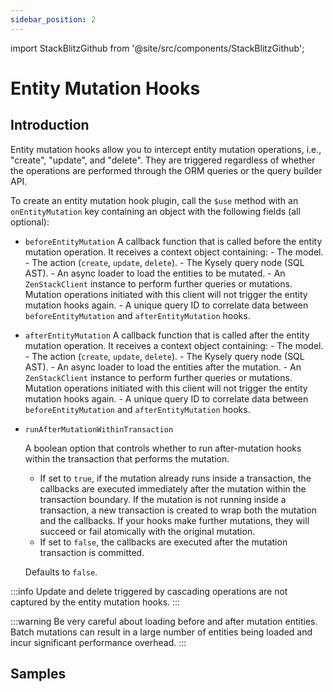 ```yaml
---
sidebar_position: 2
---
```


import StackBlitzGithub from '@site/src/components/StackBlitzGithub';

# Entity Mutation Hooks

## Introduction

Entity mutation hooks allow you to intercept entity mutation operations, i.e., "create", "update", and "delete". They are triggered regardless of whether the operations are performed through the ORM queries or the query builder API.

To create an entity mutation hook plugin, call the `$use` method with an `onEntityMutation` key containing an object with the following fields (all optional):

- `beforeEntityMutation`
    A callback function that is called before the entity mutation operation. It receives a context object containing:
      - The model.
      - The action (`create`, `update`, `delete`).
      - The Kysely query node (SQL AST).
      - An async loader to load the entities to be mutated.
      - An `ZenStackClient` instance to perform further queries or mutations. Mutation operations initiated with this client will not trigger the entity mutation hooks again.
      - A unique query ID to correlate data between `beforeEntityMutation` and `afterEntityMutation` hooks.

- `afterEntityMutation`
    A callback function that is called after the entity mutation operation. It receives a context object containing:
      - The model.
      - The action (`create`, `update`, `delete`).
      - The Kysely query node (SQL AST).
      - An async loader to load the entities after the mutation.
      - An `ZenStackClient` instance to perform further queries or mutations. Mutation operations initiated with this client will not trigger the entity mutation hooks again.
      - A unique query ID to correlate data between `beforeEntityMutation` and `afterEntityMutation` hooks.

- `runAfterMutationWithinTransaction`
  
    A boolean option that controls whether to run after-mutation hooks within the transaction that performs the mutation.
    - If set to `true`, if the mutation already runs inside a transaction, the callbacks are executed immediately after the mutation within the transaction boundary. If the mutation is not running inside a transaction, a new transaction is created to wrap both the mutation and the callbacks. If your hooks make further mutations, they will succeed or fail atomically with the original mutation.
    - If set to `false`, the callbacks are executed after the mutation transaction is committed.
     
    Defaults to `false`.
     

:::info
Update and delete triggered by cascading operations are not captured by the entity mutation hooks.
:::

:::warning
Be very careful about loading before and after mutation entities. Batch mutations can result in a large number of entities being loaded and incur significant performance overhead.
:::

## Samples

<StackBlitzGithub repoPath="zenstackhq/v3-doc-orm" openFile="plugins/entity-mutation-hooks.ts" startScript="generate,entity-mutation-hooks" />
